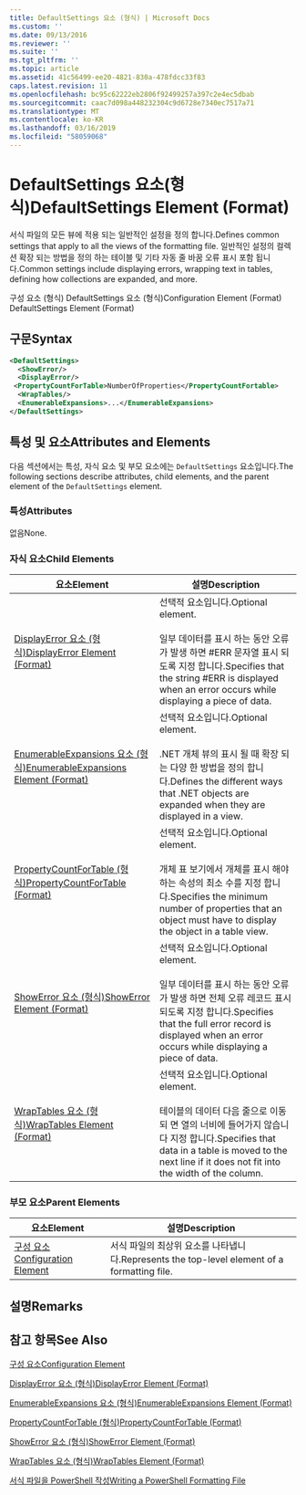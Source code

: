 ```yaml
---
title: DefaultSettings 요소 (형식) | Microsoft Docs
ms.custom: ''
ms.date: 09/13/2016
ms.reviewer: ''
ms.suite: ''
ms.tgt_pltfrm: ''
ms.topic: article
ms.assetid: 41c56499-ee20-4821-830a-478fdcc33f83
caps.latest.revision: 11
ms.openlocfilehash: bc95c62222eb2806f92499257a397c2e4ec5dbab
ms.sourcegitcommit: caac7d098a448232304c9d6728e7340ec7517a71
ms.translationtype: MT
ms.contentlocale: ko-KR
ms.lasthandoff: 03/16/2019
ms.locfileid: "58059068"
---
```

# <a name="defaultsettings-element-format"></a><span data-ttu-id="05741-102">DefaultSettings 요소(형식)</span><span class="sxs-lookup"><span data-stu-id="05741-102">DefaultSettings Element (Format)</span></span>

<span data-ttu-id="05741-103">서식 파일의 모든 뷰에 적용 되는 일반적인 설정을 정의 합니다.</span><span class="sxs-lookup"><span data-stu-id="05741-103">Defines common settings that apply to all the views of the formatting file.</span></span> <span data-ttu-id="05741-104">일반적인 설정의 컬렉션 확장 되는 방법을 정의 하는 테이블 및 기타 자동 줄 바꿈 오류 표시 포함 됩니다.</span><span class="sxs-lookup"><span data-stu-id="05741-104">Common settings include displaying errors, wrapping text in tables, defining how collections are expanded, and more.</span></span>

<span data-ttu-id="05741-105">구성 요소 (형식) DefaultSettings 요소 (형식)</span><span class="sxs-lookup"><span data-stu-id="05741-105">Configuration Element (Format) DefaultSettings Element (Format)</span></span>

## <a name="syntax"></a><span data-ttu-id="05741-106">구문</span><span class="sxs-lookup"><span data-stu-id="05741-106">Syntax</span></span>

```xml
<DefaultSettings>
  <ShowError/>
  <DisplayError/>
 <PropertyCountForTable>NumberOfProperties</PropertyCountFortable>
  <WrapTables/>
  <EnumerableExpansions>...</EnumerableExpansions>
</DefaultSettings>
```

## <a name="attributes-and-elements"></a><span data-ttu-id="05741-107">특성 및 요소</span><span class="sxs-lookup"><span data-stu-id="05741-107">Attributes and Elements</span></span>

<span data-ttu-id="05741-108">다음 섹션에서는 특성, 자식 요소 및 부모 요소에는 `DefaultSettings` 요소입니다.</span><span class="sxs-lookup"><span data-stu-id="05741-108">The following sections describe attributes, child elements, and the parent element of the `DefaultSettings` element.</span></span>

### <a name="attributes"></a><span data-ttu-id="05741-109">특성</span><span class="sxs-lookup"><span data-stu-id="05741-109">Attributes</span></span>

<span data-ttu-id="05741-110">없음</span><span class="sxs-lookup"><span data-stu-id="05741-110">None.</span></span>

### <a name="child-elements"></a><span data-ttu-id="05741-111">자식 요소</span><span class="sxs-lookup"><span data-stu-id="05741-111">Child Elements</span></span>

|<span data-ttu-id="05741-112">요소</span><span class="sxs-lookup"><span data-stu-id="05741-112">Element</span></span>|<span data-ttu-id="05741-113">설명</span><span class="sxs-lookup"><span data-stu-id="05741-113">Description</span></span>|
|-------------|-----------------|
|[<span data-ttu-id="05741-114">DisplayError 요소 (형식)</span><span class="sxs-lookup"><span data-stu-id="05741-114">DisplayError Element (Format)</span></span>](./displayerror-element-format.md)|<span data-ttu-id="05741-115">선택적 요소입니다.</span><span class="sxs-lookup"><span data-stu-id="05741-115">Optional element.</span></span><br /><br /> <span data-ttu-id="05741-116">일부 데이터를 표시 하는 동안 오류가 발생 하면 #ERR 문자열 표시 되도록 지정 합니다.</span><span class="sxs-lookup"><span data-stu-id="05741-116">Specifies that the string #ERR is displayed when an error occurs while displaying a piece of data.</span></span>|
|[<span data-ttu-id="05741-117">EnumerableExpansions 요소 (형식)</span><span class="sxs-lookup"><span data-stu-id="05741-117">EnumerableExpansions Element (Format)</span></span>](./enumerableexpansions-element-format.md)|<span data-ttu-id="05741-118">선택적 요소입니다.</span><span class="sxs-lookup"><span data-stu-id="05741-118">Optional element.</span></span><br /><br /> <span data-ttu-id="05741-119">.NET 개체 뷰의 표시 될 때 확장 되는 다양 한 방법을 정의 합니다.</span><span class="sxs-lookup"><span data-stu-id="05741-119">Defines the different ways that .NET objects are expanded when they are displayed in a view.</span></span>|
|[<span data-ttu-id="05741-120">PropertyCountForTable (형식)</span><span class="sxs-lookup"><span data-stu-id="05741-120">PropertyCountForTable (Format)</span></span>](./propertycountfortable-element-format.md)|<span data-ttu-id="05741-121">선택적 요소입니다.</span><span class="sxs-lookup"><span data-stu-id="05741-121">Optional element.</span></span><br /><br /> <span data-ttu-id="05741-122">개체 표 보기에서 개체를 표시 해야 하는 속성의 최소 수를 지정 합니다.</span><span class="sxs-lookup"><span data-stu-id="05741-122">Specifies the minimum number of properties that an object must have to display the object in a table view.</span></span>|
|[<span data-ttu-id="05741-123">ShowError 요소 (형식)</span><span class="sxs-lookup"><span data-stu-id="05741-123">ShowError Element (Format)</span></span>](./showerror-element-format.md)|<span data-ttu-id="05741-124">선택적 요소입니다.</span><span class="sxs-lookup"><span data-stu-id="05741-124">Optional element.</span></span><br /><br /> <span data-ttu-id="05741-125">일부 데이터를 표시 하는 동안 오류가 발생 하면 전체 오류 레코드 표시 되도록 지정 합니다.</span><span class="sxs-lookup"><span data-stu-id="05741-125">Specifies that the full error record is displayed when an error occurs while displaying a piece of data.</span></span>|
|[<span data-ttu-id="05741-126">WrapTables 요소 (형식)</span><span class="sxs-lookup"><span data-stu-id="05741-126">WrapTables Element (Format)</span></span>](./wraptables-element-format.md)|<span data-ttu-id="05741-127">선택적 요소입니다.</span><span class="sxs-lookup"><span data-stu-id="05741-127">Optional element.</span></span><br /><br /> <span data-ttu-id="05741-128">테이블의 데이터 다음 줄으로 이동 되 면 열의 너비에 들어가지 않습니다 지정 합니다.</span><span class="sxs-lookup"><span data-stu-id="05741-128">Specifies that data in a table is moved to the next line if it does not fit into the width of the column.</span></span>|

### <a name="parent-elements"></a><span data-ttu-id="05741-129">부모 요소</span><span class="sxs-lookup"><span data-stu-id="05741-129">Parent Elements</span></span>

|<span data-ttu-id="05741-130">요소</span><span class="sxs-lookup"><span data-stu-id="05741-130">Element</span></span>|<span data-ttu-id="05741-131">설명</span><span class="sxs-lookup"><span data-stu-id="05741-131">Description</span></span>|
|-------------|-----------------|
|[<span data-ttu-id="05741-132">구성 요소</span><span class="sxs-lookup"><span data-stu-id="05741-132">Configuration Element</span></span>](./configuration-element-format.md)|<span data-ttu-id="05741-133">서식 파일의 최상위 요소를 나타냅니다.</span><span class="sxs-lookup"><span data-stu-id="05741-133">Represents the top-level element of a formatting file.</span></span>|

## <a name="remarks"></a><span data-ttu-id="05741-134">설명</span><span class="sxs-lookup"><span data-stu-id="05741-134">Remarks</span></span>

## <a name="see-also"></a><span data-ttu-id="05741-135">참고 항목</span><span class="sxs-lookup"><span data-stu-id="05741-135">See Also</span></span>

[<span data-ttu-id="05741-136">구성 요소</span><span class="sxs-lookup"><span data-stu-id="05741-136">Configuration Element</span></span>](./configuration-element-format.md)

[<span data-ttu-id="05741-137">DisplayError 요소 (형식)</span><span class="sxs-lookup"><span data-stu-id="05741-137">DisplayError Element (Format)</span></span>](./displayerror-element-format.md)

[<span data-ttu-id="05741-138">EnumerableExpansions 요소 (형식)</span><span class="sxs-lookup"><span data-stu-id="05741-138">EnumerableExpansions Element (Format)</span></span>](./enumerableexpansions-element-format.md)

[<span data-ttu-id="05741-139">PropertyCountForTable (형식)</span><span class="sxs-lookup"><span data-stu-id="05741-139">PropertyCountForTable (Format)</span></span>](./propertycountfortable-element-format.md)

[<span data-ttu-id="05741-140">ShowError 요소 (형식)</span><span class="sxs-lookup"><span data-stu-id="05741-140">ShowError Element (Format)</span></span>](./showerror-element-format.md)

[<span data-ttu-id="05741-141">WrapTables 요소 (형식)</span><span class="sxs-lookup"><span data-stu-id="05741-141">WrapTables Element (Format)</span></span>](./wraptables-element-format.md)

[<span data-ttu-id="05741-142">서식 파일을 PowerShell 작성</span><span class="sxs-lookup"><span data-stu-id="05741-142">Writing a PowerShell Formatting File</span></span>](./writing-a-powershell-formatting-file.md)

